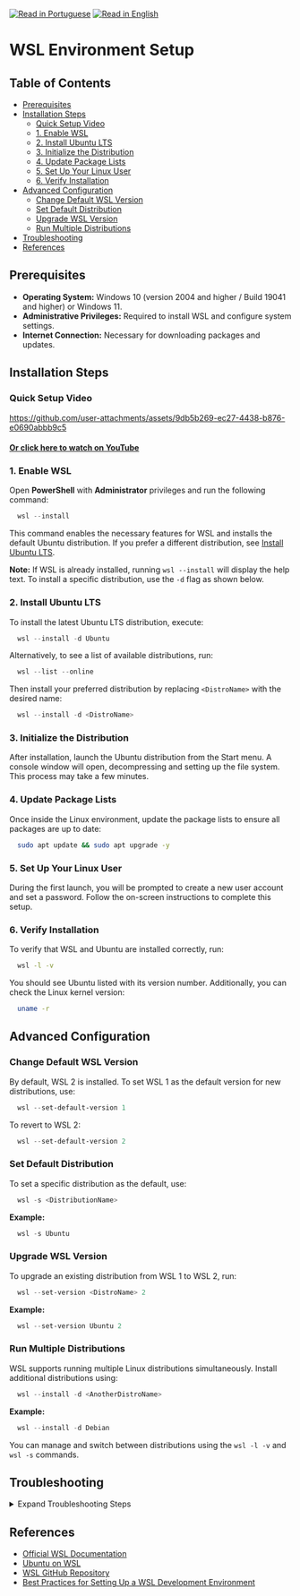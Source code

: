 [![Read in Portuguese](https://img.shields.io/badge/%F0%9F%87%A7%F0%9F%87%B7%20Portugu%C3%AAs-gray.svg)](wsl_installation.pt-BR.md)
[![Read in English](https://img.shields.io/badge/%F0%9F%87%BA%F0%9F%87%B8%20English-F0FFFF.svg)](wsl_installation.md)

# WSL Environment Setup

## Table of Contents
- [Prerequisites](#prerequisites)
- [Installation Steps](#installation-steps)
  - [Quick Setup Video](#quick-setup-video)
  - [1. Enable WSL](#1-enable-wsl)
  - [2. Install Ubuntu LTS](#2-install-ubuntu-lts)
  - [3. Initialize the Distribution](#3-initialize-the-distribution)
  - [4. Update Package Lists](#4-update-package-lists)
  - [5. Set Up Your Linux User](#5-set-up-your-linux-user)
  - [6. Verify Installation](#6-verify-installation)
- [Advanced Configuration](#advanced-configuration)
  - [Change Default WSL Version](#change-default-wsl-version)
  - [Set Default Distribution](#set-default-distribution)
  - [Upgrade WSL Version](#upgrade-wsl-version)
  - [Run Multiple Distributions](#run-multiple-distributions)
- [Troubleshooting](#troubleshooting)
- [References](#references)

## Prerequisites

- **Operating System:** Windows 10 (version 2004 and higher / Build 19041 and higher) or Windows 11.
- **Administrative Privileges:** Required to install WSL and configure system settings.
- **Internet Connection:** Necessary for downloading packages and updates.

## Installation Steps

### Quick Setup Video

https://github.com/user-attachments/assets/9db5b269-ec27-4438-b876-e0690abbb9c5

#### [Or click here to watch on YouTube](https://youtu.be/PmBIG8HSWPQ)

### 1. Enable WSL

Open **PowerShell** with **Administrator** privileges and run the following command:

```powershell
  wsl --install
```

This command enables the necessary features for WSL and installs the default Ubuntu distribution. If you prefer a different distribution, see [Install Ubuntu LTS](#2-install-ubuntu-lts).

**Note:** If WSL is already installed, running `wsl --install` will display the help text. To install a specific distribution, use the `-d` flag as shown below.

### 2. Install Ubuntu LTS

To install the latest Ubuntu LTS distribution, execute:

```powershell
  wsl --install -d Ubuntu
```

Alternatively, to see a list of available distributions, run:

```powershell
  wsl --list --online
```

Then install your preferred distribution by replacing `<DistroName>` with the desired name:

```powershell
  wsl --install -d <DistroName>
```

### 3. Initialize the Distribution

After installation, launch the Ubuntu distribution from the Start menu. A console window will open, decompressing and setting up the file system. This process may take a few minutes.

### 4. Update Package Lists

Once inside the Linux environment, update the package lists to ensure all packages are up to date:

```bash
  sudo apt update && sudo apt upgrade -y
```

### 5. Set Up Your Linux User

During the first launch, you will be prompted to create a new user account and set a password. Follow the on-screen instructions to complete this setup.

### 6. Verify Installation

To verify that WSL and Ubuntu are installed correctly, run:

```bash
  wsl -l -v
```

You should see Ubuntu listed with its version number. Additionally, you can check the Linux kernel version:

```bash
  uname -r
```

## Advanced Configuration

### Change Default WSL Version

By default, WSL 2 is installed. To set WSL 1 as the default version for new distributions, use:

```powershell
  wsl --set-default-version 1
```

To revert to WSL 2:

```powershell
  wsl --set-default-version 2
```

### Set Default Distribution

To set a specific distribution as the default, use:

```powershell
  wsl -s <DistributionName>
```

**Example:**

```powershell
  wsl -s Ubuntu
```

### Upgrade WSL Version

To upgrade an existing distribution from WSL 1 to WSL 2, run:

```powershell
  wsl --set-version <DistroName> 2
```

**Example:**

```powershell
  wsl --set-version Ubuntu 2
```

### Run Multiple Distributions

WSL supports running multiple Linux distributions simultaneously. Install additional distributions using:

```powershell
  wsl --install -d <AnotherDistroName>
```

**Example:**

```powershell
  wsl --install -d Debian
```

You can manage and switch between distributions using the `wsl -l -v` and `wsl -s` commands.

## Troubleshooting

<details>
  <summary>Expand Troubleshooting Steps</summary>

### WSL Installation Issues

- **Ensure Virtualization is Enabled:**
  - Restart your computer and enter BIOS/UEFI settings.
  - Enable virtualization technology (Intel VT-x or AMD-V).

- **Check Windows Version:**
  - Run `winver` in the Run dialog (`Win + R`) to verify your Windows version.
  - Ensure it is Windows 10 version 2004 or higher, or Windows 11.

- **Verify WSL Installation:**
  - Run `wsl --version` to check the installed WSL version.

### Initialization Problems

- **Distribution Fails to Initialize:**
  - Unregister and reinstall the distribution:
    ```powershell
      wsl --unregister <DistroName>
      wsl --install -d <DistroName>
    ```

### Network Connectivity Issues

- **No Internet Access in WSL:**
  - Restart the WSL network:
    ```bash
      sudo service networking restart
    ```

- **Firewall Blocking Ports:**
  - Ensure that Windows Firewall allows WSL traffic.

### General Issues

- **Update WSL:**
  - Run the following command to update WSL to the latest version:
    ```powershell
      wsl --update
    ```

</details>

## References

- [Official WSL Documentation](https://learn.microsoft.com/windows/wsl/)
- [Ubuntu on WSL](https://documentation.ubuntu.com/wsl/en/latest/)
- [WSL GitHub Repository](https://github.com/microsoft/WSL)
- [Best Practices for Setting Up a WSL Development Environment](https://learn.microsoft.com/windows/wsl/setup/environment)
